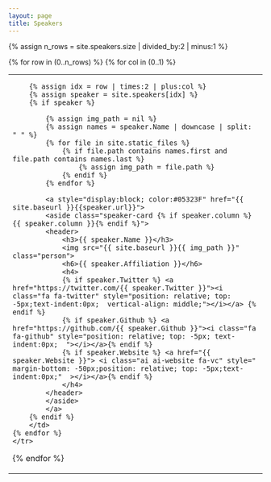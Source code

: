 ```yaml
---
layout: page
title: Speakers
---
```


<html>

{% assign n_rows = site.speakers.size | divided_by:2 | minus:1 %}
<table class="people">
{% for row in (0..n_rows) %}
    <tr class="people">
    {% for col in (0..1) %}
        <td class="people">

        {% assign idx = row | times:2 | plus:col %}
        {% assign speaker = site.speakers[idx] %}
        {% if speaker %}

            {% assign img_path = nil %}
            {% assign names = speaker.Name | downcase | split: " " %}
            {% for file in site.static_files %}                
                {% if file.path contains names.first and file.path contains names.last %}
                    {% assign img_path = file.path %}
                {% endif %}
            {% endfor %}

            <a style="display:block; color:#05323F" href="{{ site.baseurl }}{{speaker.url}}">
            <aside class="speaker-card {% if speaker.column %} {{ speaker.column }}{% endif %}">
            <header>
                <h3>{{ speaker.Name }}</h3>
                <img src="{{ site.baseurl }}{{ img_path }}" class="person">
                <h6>{{ speaker.Affiliation }}</h6>
                <h4>
                {% if speaker.Twitter %} <a href="https://twitter.com/{{ speaker.Twitter }}"><i class="fa fa-twitter" style="position: relative; top: -5px;text-indent:0px;  vertical-align: middle;"></i></a> {% endif %}
                {% if speaker.Github %} <a href="https://github.com/{{ speaker.Github }}"><i class="fa fa-github" style="position: relative; top: -5px; text-indent:0px;  "></i></a>{% endif %}
                {% if speaker.Website %} <a href="{{ speaker.Website }}"> <i class="ai ai-website fa-vc" style="  margin-bottom: -50px;position: relative; top: -5px;text-indent:0px;"  ></i></a>{% endif %} 
                </h4>
            </header>
            </aside>
            </a>
        {% endif %}
        </td>
    {% endfor %}
    </tr>
{% endfor %}
</table>

</html>
